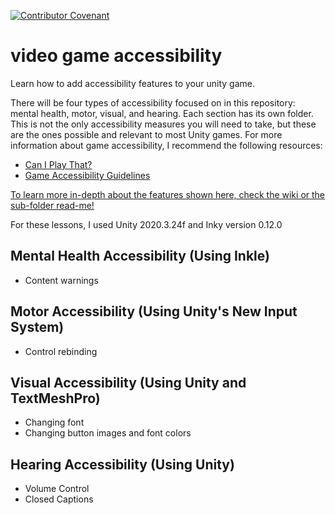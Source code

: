 [![Contributor Covenant](https://img.shields.io/badge/Contributor%20Covenant-2.1-4baaaa.svg)](code_of_conduct.md) 

# video game accessibility
Learn how to add accessibility features to your unity game.

There will be four types of accessibility focused on in this repository: mental health, motor, visual, and hearing. Each section has its own folder. This is not the only accessibility measures you will need to take, but these are the ones possible and relevant to most Unity games. For more information about game accessibility, I recommend the following resources:
<ul>
  <li><a href="https://caniplaythat.com/category/resources/accessibility-reference-guides/">Can I Play That?</a></li>
  <li><a href="https://gameaccessibilityguidelines.com/">Game Accessibility Guidelines</a></li>
</ul>

<a href="https://github.com/krs9851/unity-accessibility/wiki">To learn more in-depth about the features shown here, check the wiki or the sub-folder read-me!</a>

For these lessons, I used Unity 2020.3.24f and Inky version 0.12.0

<h2>Mental Health Accessibility (Using Inkle)</h2>
<ul>
  <li>Content warnings</li>
</ul>

<h2>Motor Accessibility (Using Unity's New Input System)</h2>
<ul>
  <li>Control rebinding</li>
</ul>

<h2>Visual Accessibility (Using Unity and TextMeshPro)</h2>
<ul>
  <li>Changing font</li>
  <li>Changing button images and font colors</li>
</ul>

<h2>Hearing Accessibility (Using Unity)</h2>
<ul>
  <li>Volume Control</li>
  <li>Closed Captions</li>
</ul>
